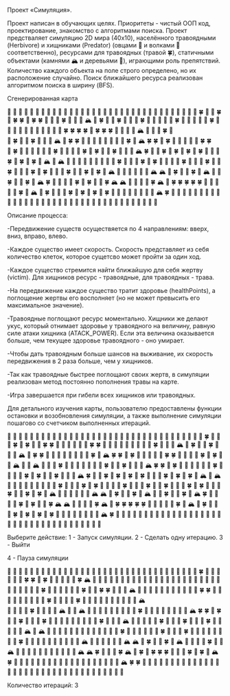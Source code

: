 Проект «Симуляция».

Проект написан в обучающих целях. Приоритеты - чистый ООП код, проектирование, знакомство с алгоритмами поиска. Проект предстваляет симуляцию 2D мира (40x10), населённого травоядными (Herbivore) и хищниками (Predator) (овцами 🐑 и волками 🐺 соответственно), ресурсами для травоядных (травой 🍀), статичными объектами (камнями 🏔️ и деревьями 🌳), играющими роль препятствий. Количество каждого объекта на поле строго определено, но их расположение случайно. Поиск ближайшего ресурса реализован алгоритмом поиска в ширину (BFS).

Сгенерированная карта

🚧 🚧 🚧 🚧 🚧 🚧 🚧 🚧 🚧 🚧 🚧 🚧 🚧 🚧 🚧 🚧 🚧 🚧 🚧 🚧 🚧 🚧 🚧 🚧 🚧 🚧 🚧 🚧 🚧 🚧 🚧 🚧 🚧 🚧 
🍀 🐺 🔸 🍀 🔸 🍀 🍀 🔸 🍀 🍀 🐺 🔸 🐺 🍀 🔸 🐺 🐺 🏔️ 🔸 🍀 🐑 🔸 🍀 🔸 🔸 🔸 🍀 🔸 🐺 🐑 🔸 🐺 🍀 🔸 
🔸 🐺 🐑 🔸 🍀 🔸 🔸 🔸 🌳 🐑 🌳 🐺 🐑 🔸 🔸 🔸 🍀 🍀 🍀 🍀 🐑 🍀 🍀 🍀 🔸 🔸 🔸 🐑 🏔️ 🐺 🐑 🔸 🍀 🐺  
🐺 🍀 🐺 🔸 🍀 🔸 🌳 🔸 🏔️ 🔸 🍀 🍀 🔸 🐺 🔸 🔸 🔸 🔸 🔸 🐺 🍀 🔸 🏔️ 🍀 🍀 🔸 🍀 🔸 🌳 🐺 🐺 🔸 🍀 🍀  
🔸 🍀 🔸 🔸 🔸 🔸 🔸 🔸 🍀 🔸 🔸 🐺 🐺 🍀 🐺 🍀 🐺 🐺 🍀 🐺 🔸 🐑 🏔️ 🍀 🌳 🔸 🍀 🔸 🍀 🔸 🍀 🔸 🍀 🌳 
🐺 🔸 🍀 🔸 🍀 🔸 🍀 🔸 🏔️ 🐺 🏔️ 🌳 🔸 🔸 🌳 🔸 🔸 🔸 🔸 🔸 🍀 🔸 🔸 🐺 🍀 🐑 🍀 🐑 🔸 🔸 🐑 🍀 🔸 🔸 
🔸 🍀 🔸 🔸 🍀 🔸 🐑 🔸 🍀 🔸 🍀 🔸 🔸 🔸 🍀 🐑 🐺 🍀 🌳 🍀 🐑 🏔️ 🔸 🔸 🔸 🐺 🌳 🐺 🏔️ 🏔️ 🐺 🍀 🔸 🐑 
🍀 🌳 🏔️ 🔸 🔸 🍀 🐑 🔸 🍀 🐑 🏔️ 🍀 🌳 🔸 🐺 🔸 🍀 🐑 🍀 🐺 🔸 🍀 🏔️ 🏔️ 🐺 🐺 🔸 🐺 🍀 🏔️ 🔸 🍀 🍀 🍀 
🍀 🍀 🔸 🔸 🔸 🔸 🔸 🍀 🔸 🏔️ 🐺 🍀 🌳 🔸 🐑 🍀 🔸 🍀 🐑 🍀 🔸 🍀 🔸 🔸 🐑 🔸 🐺 🐺 🔸 🌳 🏔️ 🍀 🐺 🔸 
🚧 🚧 🚧 🚧 🚧 🚧 🚧 🚧 🚧 🚧 🚧 🚧 🚧 🚧 🚧 🚧 🚧 🚧 🚧 🚧 🚧 🚧 🚧 🚧 🚧 🚧 🚧 🚧 🚧 🚧 🚧 🚧 🚧 🚧 

Описание процесса: 

-Передвижение существ осуществяется по 4 направлениям: вверх, вниз, вправо, влево.

-Каждое существо имеет скорость. Скорость представляет из себя количество клеток, которое сущетсво может пройти за один ход.

-Каждое существо стремится найти ближайшую для себя жертву (victim). Для хищников ресурс - травоядные, для травоядных - трава. 

-На передвижение каждое существо тратит здоровье (healthPoints), а поглощение жертвы его восполняет (но не может превысить его максимальное значение).

-Травоядные поглощают ресурс моментально. Хищники же делают укус, который отнимает здоровье у травоядного на величину, равную силе атаки хищника (ATACK_POWER). Если эта величина оказывается больше, чем текущее здоровье травоядного - оно умирает.

-Чтобы дать травоядным больше шансов на выживание, их скорость передвижения в 2 раза больше, чем у хищников.

-Так как травоядные быстрее поглощают своих жертв, в симуляции реализован метод постоянно пополнения травы на карте.

-Игра завершается при гибели всех хищников или травоядных.

Для детального изучения карты, пользователю предоставлены функции остановки и возобновления симуляции, а также выполнение симуляции пошагово со счетчиком выполненных итераций.

🚧 🚧 🚧 🚧 🚧 🚧 🚧 🚧 🚧 🚧 🚧 🚧 🚧 🚧 🚧 🚧 🚧 🚧 🚧 🚧 🚧 🚧 🚧 🚧 🚧 🚧 🚧 🚧 🚧 🚧 🚧 🚧 🚧 🚧 
🔸 🍀 🔸 🐑 🐺 🍀 🔸 🍀 🔸 🔸 🍀 🍀 🐺 🔸 🔸 🔸 🌳 🔸 🍀 🍀 🔸 🔸 🔸 🔸 🐺 🔸 🔸 🔸 🔸 🍀 🔸 🔸 🔸 🏔️ 
🐺 🍀 🐺 🔸 🍀 🔸 🌳 🔸 🏔️ 🔸 🍀 🍀 🔸 🐺 🔸 🔸 🔸 🔸 🔸 🐺 🍀 🔸 🏔️ 🍀 🍀 🔸 🍀 🔸 🌳 🐺 🐺 🔸 🍀 🍀 
🐑 🔸 🌳 🔸 🍀 🔸 🍀 🔸 🔸 🏔️ 🔸 🐑 🏔️ 🔸 🔸 🐺 🍀 🔸 🔸 🔸 🔸 🔸 🔸 🔸 🍀 🐑 🌳 🍀 🔸 🌳 🔸 🏔️ 🍀 🍀 
🔸 🍀 🔸 🔸 🔸 🔸 🔸 🔸 🍀 🔸 🔸 🐺 🐺 🍀 🐺 🍀 🐺 🐺 🍀 🐺 🔸 🐑 🏔️ 🍀 🌳 🔸 🍀 🔸 🍀 🔸 🍀 🔸 🍀 🌳 
🐺 🔸 🍀 🔸 🍀 🔸 🍀 🔸 🏔️ 🐺 🏔️ 🌳 🔸 🔸 🌳 🔸 🔸 🔸 🔸 🔸 🍀 🔸 🔸 🐺 🍀 🐑 🍀 🐑 🔸 🔸 🐑 🍀 🔸 🔸 
🔸 🍀 🔸 🔸 🍀 🔸 🐑 🔸 🍀 🔸 🍀 🔸 🔸 🔸 🍀 🐑 🐺 🍀 🌳 🍀 🐑 🏔️ 🔸 🔸 🔸 🐺 🌳 🐺 🏔️ 🏔️ 🐺 🍀 🔸 🐑 
🍀 🌳 🏔️ 🔸 🔸 🍀 🐑 🔸 🍀 🐑 🏔️ 🍀 🌳 🔸 🐺 🔸 🍀 🐑 🍀 🐺 🔸 🍀 🏔️ 🏔️ 🐺 🐺 🔸 🐺 🍀 🏔️ 🔸 🍀 🍀 🍀 
🍀 🍀 🔸 🔸 🔸 🔸 🔸 🍀 🔸 🏔️ 🐺 🍀 🌳 🔸 🐑 🍀 🔸 🍀 🐑 🍀 🔸 🍀 🔸 🔸 🐑 🔸 🐺 🐺 🔸 🌳 🏔️ 🍀 🐺 🔸 
🚧 🚧 🚧 🚧 🚧 🚧 🚧 🚧 🚧 🚧 🚧 🚧 🚧 🚧 🚧 🚧 🚧 🚧 🚧 🚧 🚧 🚧 🚧 🚧 🚧 🚧 🚧 🚧 🚧 🚧 🚧 🚧 🚧 🚧 

Выберите действие: 1 - Запуск симуляции. 2 - Сделать одну итерацию. 3 - Выйти

4 - Пауза симуляции

🚧 🚧 🚧 🚧 🚧 🚧 🚧 🚧 🚧 🚧 🚧 🚧 🚧 🚧 🚧 🚧 🚧 🚧 🚧 🚧 🚧 🚧 🚧 🚧 🚧 🚧 🚧 🚧 🚧 🚧 🚧 🚧 🚧 🚧
🍀 🔸 🔸 🔸 🐺 🔸 🐑 🍀 🍀 🐺 🍀 🐺 🔸 🔸 🔸 🔸 🍀 🏔️ 🔸 🔸 🔸 🔸 🐑 🔸 🔸 🔸 🐑 🔸 🔸 🐺 🔸 🔸 🔸 🔸 
🔸 🔸 🐺 🔸 🔸 🐺 🔸 🔸 🌳 🔸 🌳 🔸 🔸 🍀 🐺 🔸 🔸 🐺 🔸 🔸 🍀 🔸 🔸 🍀 🍀 🐺 🔸 🐺 🏔️ 🔸 🔸 🐺 🐺 🐺 
🔸 🐺 🔸 🔸 🔸 🔸 🍀 🍀 🔸 🔸 🐺 🔸 🔸 🔸 🔸 🔸 🌳 🍀 🐑 🐺 🔸 🔸 🍀 🔸 🔸 🐑 🔸 🔸 🔸 🐺 🔸 🔸 🔸 🏔️  
🔸 🐺 🌳 🔸 🍀 🔸 🔸 🔸 🐑 🏔️ 🔸 🐺 🏔️ 🔸 🐺 🔸 🐺 🔸 🔸 🐺 🔸 🔸 🍀 🔸 🔸 🔸 🌳 🔸 🔸 🌳 🔸 🏔️ 🍀 🍀 
🔸 🍀 🔸 🔸 🍀 🔸 🔸 🔸 🍀 🔸 🐑 🐺 🔸 🔸 🔸 🔸 🔸 🔸 🍀 🔸 🔸 🔸 🏔️ 🐺 🌳 🐺 🔸 🔸 🍀 🔸 🐺 🔸 🍀 🌳 
🔸 🔸 🍀 🔸 🐑 🔸 🔸 🔸 🏔️ 🔸 🏔️ 🌳 🔸 🔸 🌳 🔸 🔸 🔸 🔸 🔸 🔸 🔸 🔸 🔸 🍀 🔸 🐑 🐺 🔸 🔸 🔸 🍀 🔸 🔸 
🔸 🍀 🔸 🔸 🔸 🔸 🔸 🔸 🔸 🔸 🍀 🐺 🔸 🔸 🔸 🐺 🐺 🔸 🌳 🐺 🐑 🏔️ 🔸 🔸 🔸 🐺 🌳 🐺 🏔️ 🏔️ 🔸 🍀 🔸 🐺 
🍀 🌳 🏔️ 🔸 🔸 🔸 🔸 🍀 🐑 🐺 🏔️ 🔸 🌳 🔸 🔸 🔸 🔸 🐺 🔸 🔸 🔸 🐑 🏔️ 🏔️ 🍀 🔸 🐺 🔸 🍀 🏔️ 🔸 🍀 🔸 🍀 
🍀 🍀 🔸 🔸 🔸 🍀 🔸 🍀 🔸 🏔️ 🍀 🔸 🌳 🔸 🔸 🔸 🔸 🔸 🔸 🐑 🐑 🔸 🔸 🐺 🔸 🔸 🐺 🔸 🔸 🌳 🏔️ 🍀 🍀 🔸 
🚧 🚧 🚧 🚧 🚧 🚧 🚧 🚧 🚧 🚧 🚧 🚧 🚧 🚧 🚧 🚧 🚧 🚧 🚧 🚧 🚧 🚧 🚧 🚧 🚧 🚧 🚧 🚧 🚧 🚧 🚧 🚧 🚧 🚧 

Количество итераций: 3
